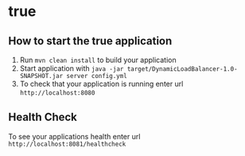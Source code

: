 # true

How to start the true application
---

1. Run `mvn clean install` to build your application
1. Start application with `java -jar target/DynamicLoadBalancer-1.0-SNAPSHOT.jar server config.yml`
1. To check that your application is running enter url `http://localhost:8080`

Health Check
---

To see your applications health enter url `http://localhost:8081/healthcheck`
